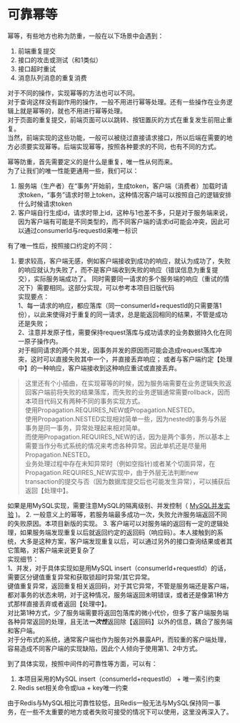 # 可靠幂等

幂等，有些地方也称为防重，一般在以下场景中会遇到：
1. 前端重复提交
2. 接口的攻击或测试（和1类似）
3. 接口超时重试
4. 消息队列消息的重复消费

对于不同的操作，实现幂等的方法也可以不同。<br/>
对于查询这样没有副作用的操作，一般不用进行幂等处理。还有一些操作在业务逻辑上就是幂等的，就也不用进行幂等处理。<br/>
对于页面的重复提交，前端页面可以以跳转、按钮置灰的方式在重复发生前阻止重复。<br/>
当然，前端实现的这些功能，一般可以被绕过直接请求接口，所以后端在需要的地方必须要实现幂等。后端实现幂等，按照各种要求的不同，也有不同的方式。

幂等防重，首先需要定义的是什么是重复，唯一性从何而来。<br/>
为了让我们的唯一性能更通用一些，我们可以：
1. 服务端（生产者）在“事务”开始前，生成token，客户端（消费者）加载时请求token，“事务”请求时带上token，这种情况客户端可以按照自己的逻辑安排什么时候请求token
2. 客户端自行生成id，请求时带上id，这种与1也差不多，只是对于服务端来说，因为客户端有可能是不同类型的，而不同客户端的请求id可能会冲突，因此可以通过consumerId与requestId来唯一标识

有了唯一性后，按照接口约定的不同：
1. 要求较高，客户端无感，例如客户端接收到成功的响应，就认为成功了，失败的响应就认为失败了，而不是客户端收到失败的响应（错误信息为重复提交），实际服务端成功了。
同时需要同一请求的多个服务端的响应（重试的情况下）需要相同。这部分实现，可以参考本项目旧版代码<br/>
实现要点：<br/>
1、每一请求的响应，都应落库（同一consumerId+requestId的只需要落1份），以此来使得对于重复的同一请求，总是能返回相同的结果，不管是成功还是失败；<br/>
2、注意并发原子性，需要保持request落库与成功请求的业务数据持久化在同一原子操作内。<br/>
对于相同请求的两个并发，因事务并发的原因而可能会造成request落库冲突，这时可以直接失败其中一个，并直接丢弃响应；
或者与客户端约定【处理中】的一种响应，客户端接收到这种响应重试或直接丢弃。
>这里还有个小插曲，在实现幂等的时候，因为服务端需要在业务逻辑失败返回客户端前将失败的结果落库，而失败的业务逻辑通常需要rollback，因而本项目代码又有两种不同的事务实现方式。<br/>
使用Propagation.REQUIRES_NEW或Propagation.NESTED。<br/>
使用Propagation.NESTED实现相对简单一些，因为nested的事务与外层事务是同一事务，异常处理起来相对简单。<br/>
而使用Propagation.REQUIRES_NEW的话，因为是两个事务，所以基本上需要当作分布式系统的情况来考虑各种异常。因此单机还是尽量用Propagation.NESTED。<br/>
业务处理过程中存在未知异常时（例如空指针)或者某个切面异常，在Propagation.REQUIRES_NEW实现中，由于外层无法判断new transaction的提交与否（因为数据库提交后也可能发生异常），可以捕获后返回【处理中】。

如果是用MySQL实现，需要注意MySQL的隔离级别、并发控制（ [MySQL并发实验](https://liuweiqiang.me/2021/12/03/mysql-concurrent-control-test.html) )。
2. 一般意义上的幂等，若服务端最多成功一次，失败允许服务端返回不同的失败原因。本项目新版的实现。
3. 客户端可以对服务端的返回有一定的逻辑处理，如果服务端发现重复以后就返回约定的返回码（响应码）。本人接触到的系统，大多是这种方案，客户端发现重复以后，可以通过另外的接口查询结果或者其它策略，对客户端来说更复杂了<br/>
实现细节：<br/>
1、并发，对于具体实现如是用MySQL insert（consumerId+requestId）的话，需要区分键值重复异常和获取锁超时异常/其它异常。<br/>
键值重复异常，返回重复相关返回码，对于其它异常，不管是服务端还是客户端，都对事务的状态未明，对于这种情况，服务端返回未明错误，或者还是像第1种方式那样直接丢弃或者返回【处理中】。<br/>
对比第1种方式，少了服务端需要将返回包落库的微小代价，但多了客户端服务端各种异常返回的处理，且无法***一次性***返回除【返回码】以外的信息，耦合了服务端和客户端。<br/>
对于分布式的系统，通常客户端也作为服务对外暴露API，而较重的客户端处理，容易造成不同客户端的实现缺陷，因此个人倾向于使用第1、2中方式。

到了具体实现，按照中间件的可靠性等方面，可以有：
1. 本项目采用的MySQL insert（consumerId+requestId） + 唯一索引约束
2. Redis set相关命令或lua + key唯一约束

由于Redis与MySQL相比可靠性较低，且Redis一般无法与MySQL保持同一事务，在一些不太重要的地方或者失败可接受的情况下可以使用，这里没再深入了。